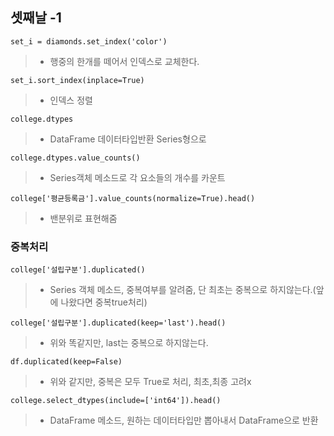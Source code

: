 ## 셋째날 -1 

```set_i = diamonds.set_index('color')```
> * 행중의 한개를 떼어서 인덱스로 교체한다.

```set_i.sort_index(inplace=True)```
> * 인덱스 정렬

```college.dtypes```
> * DataFrame 데이터타입반환 Series형으로

```college.dtypes.value_counts()```
> * Series객체 메소드로 각 요소들의 개수를 카운트

```college['평균등록금'].value_counts(normalize=True).head()```
> * 밴분위로 표현해줌

### 중복처리

```college['설립구분'].duplicated()```
> * Series 객체 메소드, 중복여부를 알려줌, 단 최초는 중복으로 하지않는다.(앞에 나왔다면 중복true처리)

```college['설립구분'].duplicated(keep='last').head()```
> * 위와 똑같지만, last는 중복으로 하지않는다.

```df.duplicated(keep=False)```
> * 위와 같지만, 중복은 모두 True로 처리, 최초,최종 고려x

```college.select_dtypes(include=['int64']).head()```
> * DataFrame 메소드, 원하는 데이터타입만 뽑아내서 DataFrame으로 반환
